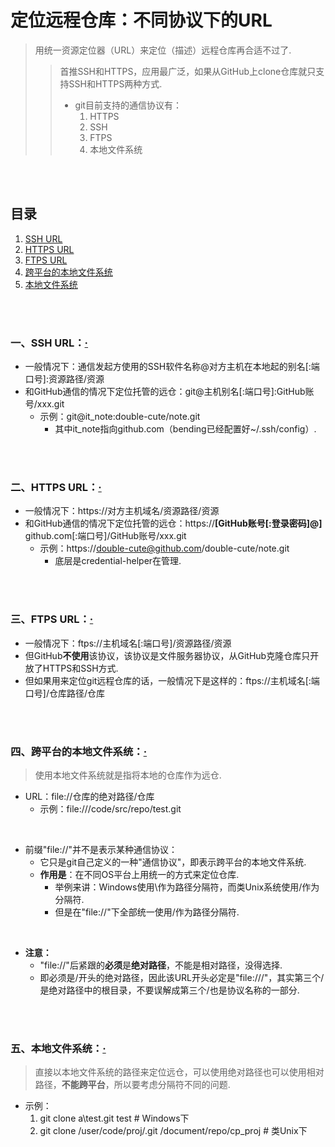 # 定位远程仓库：不同协议下的URL
> 用统一资源定位器（URL）来定位（描述）远程仓库再合适不过了.
>
>> 首推SSH和HTTPS，应用最广泛，如果从GitHub上clone仓库就只支持SSH和HTTPS两种方式.
>>   - git目前支持的通信协议有：
>>     1. HTTPS
>>     2. SSH
>>     3. FTPS
>>     4. 本地文件系统

<br><br>

## 目录

1. [SSH URL](#一ssh-url)
2. [HTTPS URL](#二https-url)
3. [FTPS URL](#三ftps-url)
4. [跨平台的本地文件系统](#四跨平台的本地文件系统)
5. [本地文件系统](#五本地文件系统)

<br><br>

### 一、SSH URL：[·](#目录)

- 一般情况下：通信发起方使用的SSH软件名称@对方主机在本地起的别名[:端口号]:资源路径/资源
- 和GitHub通信的情况下定位托管的远仓：git@主机别名[:端口号]:GitHub账号/xxx.git
  - 示例：git@it_note:double-cute/note.git
    - 其中it_note指向github.com（bending已经配置好~/.ssh/config）.

<br><br>

### 二、HTTPS URL：[·](#目录)

- 一般情况下：https://对方主机域名/资源路径/资源
- 和GitHub通信的情况下定位托管的远仓：https://**[GitHub账号[:登录密码]@]** github.com[:端口号]/GitHub账号/xxx.git
  - 示例：https://double-cute@github.com/double-cute/note.git
    - 底层是credential-helper在管理.

<br><br>

### 三、FTPS URL：[·](#目录)

- 一般情况下：ftps://主机域名[:端口号]/资源路径/资源
- 但GitHub**不使用**该协议，该协议是文件服务器协议，从GitHub克隆仓库只开放了HTTPS和SSH方式.
- 但如果用来定位git远程仓库的话，一般情况下是这样的：ftps://主机域名[:端口号]/仓库路径/仓库

<br><br>

### 四、跨平台的本地文件系统：[·](#目录)
> 使用本地文件系统就是指将本地的仓库作为远仓.

- URL：file://仓库的绝对路径/仓库
  - 示例：file:///code/src/repo/test.git

<br>

- 前缀"file://"并不是表示某种通信协议：
  - 它只是git自己定义的一种"通信协议"，即表示跨平台的本地文件系统.
  - **作用是**：在不同OS平台上用统一的方式来定位仓库.
    - 举例来讲：Windows使用\\作为路径分隔符，而类Unix系统使用/作为分隔符.
    - 但是在"file://"下全部统一使用/作为路径分隔符.

<br>

- **注意：**
  - "file://"后紧跟的**必须**是**绝对路径**，不能是相对路径，没得选择.
  - 即必须是/开头的绝对路径，因此该URL开头必定是"file:///"，其实第三个/是绝对路径中的根目录，不要误解成第三个/也是协议名称的一部分.

<br><br>

### 五、本地文件系统：[·](#目录)
> 直接以本地文件系统的路径来定位远仓，可以使用绝对路径也可以使用相对路径，**不能跨平台**，所以要考虑分隔符不同的问题.

- 示例：
  1. git clone a\\test.git test  # Windows下
  2. git clone /user/code/proj/.git /document/repo/cp_proj  # 类Unix下
